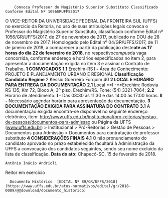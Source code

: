         Convoca Professor do Magistério Superior Substituto Classificado Conforme Edital Nº 1056GRUFFS2017  

 O VICE-REITOR DA UNIVERSIDADE FEDERAL DA FRONTEIRA SUL (UFFS) no exercício da Reitoria, no uso de suas atribuições legais convoca o Professor do Magistério Superior Substituto, classificado conforme Edital nº 1056/GR/UFFS/2017, de 27 de novembro de 2017, publicado no DOU de 28 de novembro de 2017, Homologado pelo Edital nº 04/GR/UFFS/2017, de 11 de janeiro de 2018, a comparecer a partir da publicação deste**até as 17 horas do dia 22 de fevereiro de 2018**, no respectivo*campus*da vaga concorrida, conforme endereço e horários especificados no item 2, para apresentar a documentação exigida no item 3 e assinar o Contrato de Trabalho.  **1 CONVOCADOS** **1.1** Erechim-RS **I -** Área de Conhecimento: PROJETO E PLANEJAMENTO URBANO E REGIONAL     **Classificação**   **Candidato**   **Regime**     2   Késsio Guerreiro Furquim   40      **2 LOCAL E HORÁRIO PARA ENTREGA DA DOCUMENTAÇÃO** **2.1** Local **I -**Erechim: Rodovia RS 135, Km 72, Bloco A, 3º piso, Erechim/RS. Fone: (54) 3321-7064; **2.2** Horário de atendimento: **I -** Das 08:30 às 11:30 e das 14:00 às 17:00 horas. **II -** Necessário agendar horário para apresentação da documentação.  **3 DOCUMENTAÇÃO EXIGIDA PARA ASSINATURA DO CONTRATO** **3.1** A documentação exigida encontra-se disponível no seguinte endereço eletrônico, item:     http://www.uffs.edu.br/institucional/pro-reitorias/gestao-de-pessoas/documentos-para-admissao     ou     Página da UFFS (www.uffs.edu.br) > Institucional > Pró-Reitorias > Gestão de Pessoas > Documentos para Admissão > Documentos para contratação de professor substituto      **4 CONSIDERAÇÕES FINAIS** **4.1** O não pronunciamento do candidato aprovado no prazo estabelecido facultará à Administração da UFFS a convocação dos candidatos seguintes, sendo seu nome excluído da lista de classificação.      **Data do ato:** Chapecó-SC, 15 de fevereiro de 2018.   
 

    Antônio Inácio Andrioli   
 Reitor em exercício 

      Documento Histórico  [EDITAL Nº 89/GR/UFFS/2018](https://www.uffs.edu.br/atos-normativos/edital/gr/2018-0089/@@download/documento_historico)     
      